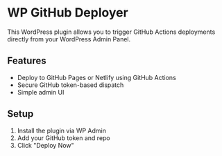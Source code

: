 # WP GitHub Deployer

This WordPress plugin allows you to trigger GitHub Actions deployments directly from your WordPress Admin Panel.

## Features

- Deploy to GitHub Pages or Netlify using GitHub Actions
- Secure GitHub token-based dispatch
- Simple admin UI

## Setup

1. Install the plugin via WP Admin
2. Add your GitHub token and repo
3. Click "Deploy Now"

